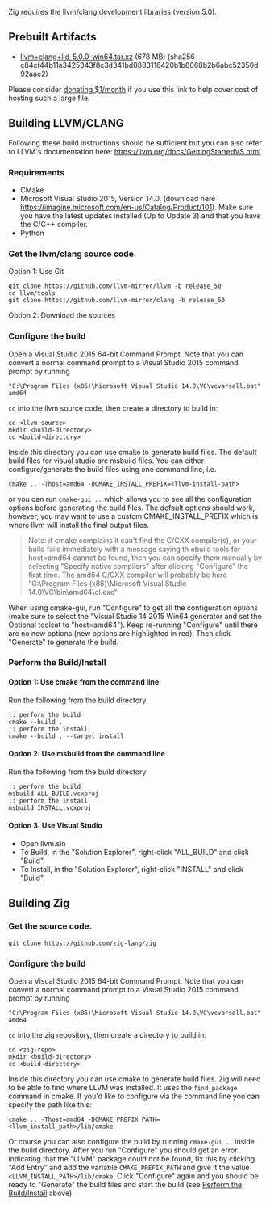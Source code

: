 Zig requires the llvm/clang development libraries (version 5.0).

## Prebuilt Artifacts

* [llvm+clang+lld-5.0.0-win64.tar.xz](https://s3.amazonaws.com/superjoe/temp/llvm%2bclang%2blld-5.0.0-win64.tar.xz) (678 MB) (sha256 c84cf44b11a3425343f8c3d341bd0883116420b1b8068b2b6abc52350d92aae2)

Please consider [donating $1/month](https://www.patreon.com/andrewrk) if you use this link to help cover cost of hosting such a large file.

## Building LLVM/CLANG

Following these build instructions should be sufficient but you can also refer to LLVM's documentation here: https://llvm.org/docs/GettingStartedVS.html

### Requirements

* CMake
* Microsoft Visual Studio 2015, Version 14.0. (download here https://imagine.microsoft.com/en-us/Catalog/Product/101).
  Make sure you have the latest updates installed (Up to Update 3) and that you have the C/C++ compiler.
* Python

### Get the llvm/clang source code.

Option 1: Use Git
```
git clone https://github.com/llvm-mirror/llvm -b release_50
cd llvm/tools
git clone https://github.com/llvm-mirror/clang -b release_50
```

Option 2: Download the sources

### Configure the build

Open a Visual Studio 2015 64-bit Command Prompt. Note that you can convert a normal command prompt to a Visual Studio 2015 command prompt by running
```dos
"C:\Program Files (x86)\Microsoft Visual Studio 14.0\VC\vcvarsall.bat" amd64
```
`cd` into the llvm source code, then create a directory to build in:
```dos
cd <llvm-source>
mkdir <build-directory>
cd <build-directory>
```

Inside this directory you can use cmake to generate build files.  The default build files for visual studio are msbuild files.  You can either configure/generate the build files using one command line, i.e.
```doc
cmake .. -Thost=amd64 -DCMAKE_INSTALL_PREFIX=<llvm-install-path>
```
or you can run `cmake-gui ..` which allows you to see all the configuration options before generating the build files. The default options should work, however, you may want to use a custom CMAKE_INSTALL_PREFIX which is where llvm will install the final output files.

> Note: if cmake complains it can't find the C/CXX compiler(s), or your build fails immediately with a message saying th ebuild tools for host=amd64 cannot be found, then you can specify them manually by selecting "Specify native compilers" after clicking "Configure" the first time.  The amd64 C/CXX compiler will probably be here "C:\Program Files (x86)\Microsoft Visual Studio 14.0\VC\bin\amd64\cl.exe"

When using cmake-gui, run "Configure" to get all the configuration options (make sure to select the "Visual Studio 14 2015 Win64 generator and set the Optional toolset to "host=amd64").  Keep re-running "Configure" until there are no new options (new options are highlighted in red).  Then click "Generate" to generate the build.

### Perform the Build/Install

#### Option 1: Use cmake from the command line
Run the following from the build directory
```dos
:: perform the build
cmake --build .
:: perform the install
cmake --build . --target install
```
#### Option 2: Use msbuild from the command line
Run the following from the build directory
```dos
:: perform the build
msbuild ALL_BUILD.vcxproj
:: perform the install
msbuild INSTALL.vcxproj
```
#### Option 3: Use Visual Studio
* Open llvm.sln
* To Build, in the "Solution Explorer", right-click "ALL_BUILD" and click "Build".
* To Install, in the "Solution Explorer", right-click "INSTALL" and click "Build".

## Building Zig

### Get the source code.

```dos
git clone https://github.com/zig-lang/zig
```

### Configure the build
Open a Visual Studio 2015 64-bit Command Prompt. Note that you can convert a normal command prompt to a Visual Studio 2015 command prompt by running
```dos
"C:\Program Files (x86)\Microsoft Visual Studio 14.0\VC\vcvarsall.bat" amd64
```
`cd` into the zig repository, then create a directory to build in:
```dos
cd <zig-repo>
mkdir <build-directory>
cd <build-directory>
```

Inside this directory you can use cmake to generate build files.  Zig will need to be able to find where LLVM was installed.  It uses the `find_package` command in cmake.  If you'd like to configure via the command line you can specify the path like this:
```dos
cmake .. -Thost=amd64 -DCMAKE_PREFIX_PATH=<llvm_install_path>/lib/cmake
```
Or course you can also configure the build by running `cmake-gui ..` inside the build directory.  After you run "Configure" you should get an error indicating that the "LLVM" package could not be found, fix this by clicking "Add Entry" and add the variable `CMAKE_PREFIX_PATH` and give it the value `<LLVM_INSTALL_PATH>/lib/cmake`.  Click "Configure" again and you should be ready to "Generate" the build files and start the build (see [Perform the Build/Install](#perform-the-buildinstall) above)